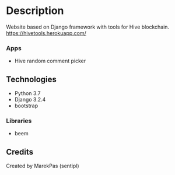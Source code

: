 # Description
Website based on Django framework with tools for Hive blockchain.
https://hivetools.herokuapp.com/

### Apps
* Hive random comment picker

## Technologies
* Python 3.7
* Django 3.2.4
* bootstrap

### Libraries
* beem

## Credits
Created by MarekPas (sentipl)

